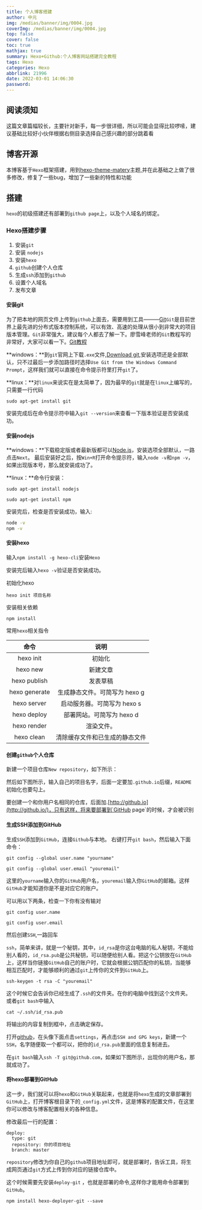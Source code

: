 ```yaml
---
title: 个人博客搭建
author: 中元
img: /medias/banner/img/0004.jpg
coverImg: /medias/banner/img/0004.jpg
top: false
cover: false
toc: true
mathjax: true
summary: Hexo+Github:个人博客网站搭建完全教程
tags: Hexo
categories: Hexo
abbrlink: 21996
date: 2022-03-01 14:06:30
password:
---
```


## 阅读须知

这篇文章篇幅较长，主要针对新手，每一步很详细，所以可能会显得比较啰嗦，建议基础比较好小伙伴根据右侧目录选择自己感兴趣的部分跳着看

## 博客开源

本博客基于`Hexo`框架搭建，用到[hexo-theme-matery](https://github.com/shw2018/hexo-theme-matery)主题,并在此基础之上做了很多修改，修复了一些bug，增加了一些新的特性和功能

## 搭建

`hexo`的初级搭建还有部署到`github page`上，以及个人域名的绑定。

### Hexo搭建步骤

1. 安装`git`
2. 安装 `nodejs`
3. 安装`hexo`
4. `github`创建个人仓库
5. 生成`ssh`添加到`github`
6. 设置个人域名
7. 发布文章

#### 安装git

为了把本地的网页文件上传到`github`上面去，需要用到工具———[Git](https://git-scm.com/download)`Git`是目前世界上最先进的分布式版本控制系统，可以有效、高速的处理从很小到非常大的项目版本管理。`Git`非常强大，建议每个人都去了解一下。廖雪峰老师的`Git`教程写的非常好，大家可以看一下。[Git教程](https://www.liaoxuefeng.com/wiki/896043488029600)

**windows：**到`git`官网上下载`.exe`文件,[Download git](https://git-scm.com/download/win),安装选项还是全部默认，只不过最后一步添加路径时选择`Use Git from the Windows Command Prompt`，这样我们就可以直接在命令提示符里打开`git`了。

**linux：**对`linux`来说实在是太简单了，因为最早的`git`就是在`linux`上编写的，只需要一行代码

`sudo apt-get install git`

安装完成后在命令提示符中输入`git --version`来查看一下版本验证是否安装成功。

#### 安装nodejs

**windows：**下载稳定版或者最新版都可以[Node.js](http://nodejs.cn/download/)，安装选项全部默认，一路点击`Next`。
最后安装好之后，按`Win+R`打开命令提示符，输入`node -v`和`npm -v`，如果出现版本号，那么就安装成功了。

**linux：**命令行安装：

`sudo apt-get install nodejs `

`sudo apt-get install npm`

安装完后，检查是否安装成功，输入:

```bash
node -v
npm -v
```

#### 安装hexo

输入`npm install -g hexo-cli`安装`Hexo`

安装完后输入`hexo -v`验证是否安装成功。

初始化hexo

`hexo init 项目名称`

安装相关依赖

`npm install`

常用`hexo`相关指令

|     命令      |              说明              |
| :-----------: | :----------------------------: |
|   hexo init   |             初始化             |
|   hexo new    |            新建文章            |
| hexo publish  |            发表草稿            |
| hexo generate | 生成静态文件。可简写为 hexo g  |
|  hexo server  |  启动服务器。可简写为 hexo s   |
|  hexo deploy  |   部署网站。可简写为 hexo d    |
|  hexo render  |           渲染文件。           |
|  hexo clean   | 清除缓存文件和已生成的静态文件 |

#### 创建`github`个人仓库

新建一个项目仓库`New repository`，如下所示：

然后如下图所示，输入自己的项目名字，后面一定要加`.github.io`后缀，`README`初始化也要勾上。

要创建一个和你用户名相同的仓库，后面加.[http://github.io](http://github.io/)，只有这样，将来要部署到`GitHub page`的时候，才会被识别

#### 生成SSH添加到GitHub

生成`SSH`添加到`GitHub`，连接`Github`与本地。
右键打开`git bash`，然后输入下面命令：

`git config --global user.name "yourname" `

`git config --global user.email "youremail"`

这里的`yourname`输入你的`GitHub`用户名，`youremail`输入你`GitHub`的邮箱。这样`GitHub`才能知道你是不是对应它的账户。

可以用以下两条，检查一下你有没有输对

`git config user.name `

`git config user.email`

然后创建`SSH`,一路回车

`ssh`，简单来讲，就是一个秘钥，其中，`id_rsa`是你这台电脑的私人秘钥，不能给别人看的，`id_rsa.pub`是公共秘钥，可以随便给别人看。把这个公钥放在`GitHub`上，这样当你链接`GitHub`自己的账户时，它就会根据公钥匹配你的私钥，当能够相互匹配时，才能够顺利的通过`git`上传你的文件到`GitHub`上。

`ssh-keygen -t rsa -C "youremail"`

这个时候它会告诉你已经生成了`.ssh`的文件夹。在你的电脑中找到这个文件夹。或者`git bash`中输入

`cat ~/.ssh/id_rsa.pub`

将输出的内容复制到框中，点击确定保存。

打开[github](http://github.com/)，在头像下面点击`settings`，再点击`SSH and GPG keys`，新建一个`SSH`，名字随便取一个都可以，把你的`id_rsa.pub`里面的信息复制进去。

在`git bash`输入`ssh -T git@github.com`，如果如下图所示，出现你的用户名，那就成功了。

#### 将hexo部署到GitHub

这一步，我们就可以将`hexo`和`GitHub`关联起来，也就是将`hexo`生成的文章部署到`GitHub`上，打开博客根目录下的`_config.yml`文件，这是博客的配置文件，在这里你可以修改与博客配置相关的各种信息。

修改最后一行的配置：

```
deploy:
  type: git
  repository: 你的项目地址
  branch: master
```

`repository`修改为你自己的`github`项目地址即可，就是部署时，告诉工具，将生成网页通过`git`方式上传到你对应的链接仓库中。

这个时候需要先安装`deploy-git` ，也就是部署的命令,这样你才能用命令部署到`GitHub`。

`npm install hexo-deployer-git --save`